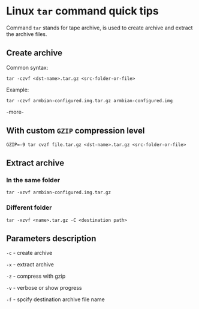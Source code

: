 # Linux `tar` command  quick tips

Command `tar` stands for tape archive, is used to create archive and extract the archive files.

## Create archive

Common syntax:
```
tar -czvf <dst-name>.tar.gz <src-folder-or-file>
```

Example:
```
tar -czvf armbian-configured.img.tar.gz armbian-configured.img
```

-more-

## With custom `GZIP` compression level
```
GZIP=-9 tar cvzf file.tar.gz <dst-name>.tar.gz <src-folder-or-file>
```

## Extract archive

### In the same folder
```
tar -xzvf armbian-configured.img.tar.gz
```

### Different folder
```
tar -xzvf <name>.tar.gz -C <destination path>
```

## Parameters description

`-c` - create archive

`-x` - extract archive

`-z` - compress with gzip

`-v` - verbose or show progress

`-f` - spcify destination archive file name

